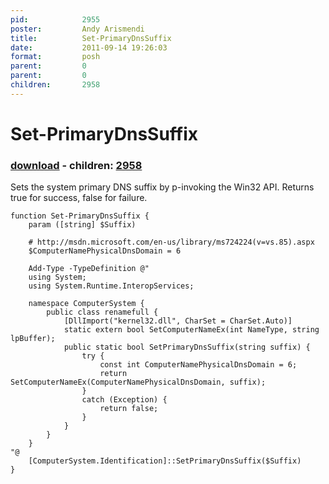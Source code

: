 ```yaml
---
pid:            2955
poster:         Andy Arismendi
title:          Set-PrimaryDnsSuffix
date:           2011-09-14 19:26:03
format:         posh
parent:         0
parent:         0
children:       2958
---
```


# Set-PrimaryDnsSuffix

### [download](2955.ps1) - children: [2958](2958.md)

Sets the system primary DNS suffix by p-invoking the Win32 API. Returns true for success, false for failure.

```posh
function Set-PrimaryDnsSuffix {
	param ([string] $Suffix)
	
	# http://msdn.microsoft.com/en-us/library/ms724224(v=vs.85).aspx
	$ComputerNamePhysicalDnsDomain = 6
	
	Add-Type -TypeDefinition @"
	using System;
	using System.Runtime.InteropServices;

	namespace ComputerSystem {
	    public class renamefull {
	        [DllImport("kernel32.dll", CharSet = CharSet.Auto)]
	        static extern bool SetComputerNameEx(int NameType, string lpBuffer);
	        public static bool SetPrimaryDnsSuffix(string suffix) {
	            try {
	                const int ComputerNamePhysicalDnsDomain = 6;
	                return SetComputerNameEx(ComputerNamePhysicalDnsDomain, suffix);
	            }
	            catch (Exception) {
	                return false;
	            }
	        }
	    }
	}
"@
	[ComputerSystem.Identification]::SetPrimaryDnsSuffix($Suffix)
}
```
